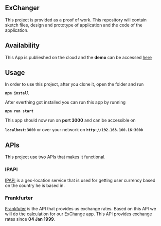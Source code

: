 ## ExChanger

This project is provided as a proof of work.
This repository will contain sketch files, design and prototype of application and the code of the application.

## Availability

This App is publieshed on the cloud and the **demo** can be accessed [here](https://exchanger.eu-gb.cf.appdomain.cloud/ "here")

## Usage

In order to use this project, after you clone it, open the folder and run

**`npm install`**

After everthing got installed you can run this app by running

**`npm run start`**

This app should now run on **port 3000** and can be accessible on

**`localhost:3000`** or over your network on **`http://192.168.100.16:3000`**

## APIs

This project use two APIs that makes it functional.

### IPAPI

[IPAPI](https://ipapi.co/ "IPAPI") is a geo-location service that is used for getting user currency based on the country he is based in.

### Frankfurter

[Frankfuter](https://www.frankfurter.app/ "Frankfuter") is the API that provides us exchange rates. Based on this API we will do the calculation for our ExChange app. This API provides exchange rates since **04 Jan 1999**.
